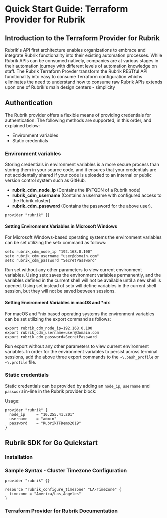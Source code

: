 
# Quick Start Guide: Terraform Provider for Rubrik

## Introduction to the Terraform Provider for Rubrik

Rubrik's API first architecture enables organizations to embrace and integrate Rubrik functionality into their existing automation processes. While Rubrik APIs can be consumed natively, companies are at various stages in their automation journey with different levels of automation knowledge on staff. The Rubrik Terraform Provder transform the Rubrik RESTful API functionality into easy to consume Terraform configuration whichs eliminates the need to understand how to consume raw Rubrik APIs extends upon one of Rubrik's main design centers - simplicity

## Authentication

The Rubrik provider offers a flexible means of providing credentials for
authentication. The following methods are supported, in this order, and
explained below:

- Environment variables
- Static credentials

### Environment variables

Storing credentials in environment variables is a more secure process than storing them in your source code, and it ensures that your credentials are not accidentally shared if your code is uploaded to an internal or public version control system such as GitHub. 

* **rubrik_cdm_node_ip** (Contains the IP/FQDN of a Rubrik node)
* **rubrik_cdm_username** (Contains a username with configured access to the Rubrik cluster)
* **rubrik_cdm_password** (Contains the password for the above user).



```hcl
provider "rubrik" {}
```


#### Setting Environment Variables in Microsoft Windows

For Microsoft Windows-based operating systems the environment variables can be set utilizing the setx command as follows:

```
setx rubrik_cdm_node_ip "192.168.0.100"
setx rubrik_cdm_username "user@domain.com"
setx rubrik_cdm_password "SecretPassword"
```

Run set without any other parameters to view current environment variables. Using setx saves the environment variables permanently, and the variables defined in the current shell will not be available until a new shell is opened. Using set instead of setx will define variables in the current shell session, but they will not be saved between sessions.

#### Setting Environment Variables in macOS and \*nix

For macOS and \*nix based operating systems the environment variables can be set utilizing the export command as follows:

```
export rubrik_cdm_node_ip=192.168.0.100
export rubrik_cdm_username=user@domain.com
export rubrik_cdm_password=SecretPassword
```

Run export without any other parameters to view current environment variables. In order for the environment variables to persist across terminal sessions, add the above three export commands to the `~\.bash_profile` or `~\.profile` file.

### Static credentials 

Static credentials can be provided by adding an `node_ip`, `username` and `password` in-line in the
Rubrik provider block:

Usage:

```hcl
provider "rubrik" {
  node_ip     = "10.255.41.201"
  username    = "admin"
  password    = "RubrikTFDemo2019"
}
```

## Rubrik SDK for Go Quickstart

### Installation

### Sample Syntax - Cluster Timezone Configuration

```hcl
provider "rubrik" {}

resource "rubrik_configure_timezone" "LA-Timezone" {
  timezone = "America/Los_Angeles"
}
```

### Terraform Provider for Rubrik Documentation

